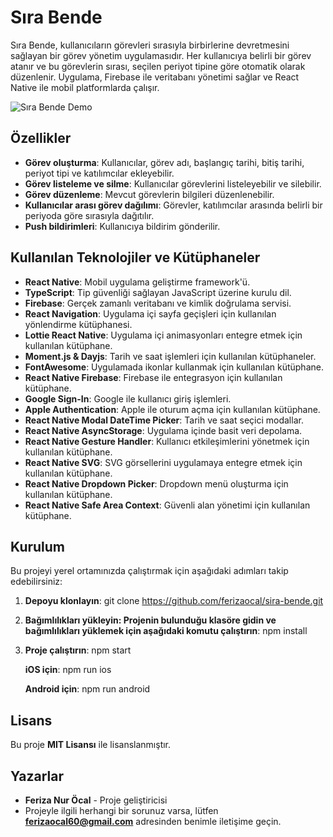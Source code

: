 # Sıra Bende

Sıra Bende, kullanıcıların görevleri sırasıyla birbirlerine devretmesini sağlayan bir görev yönetim uygulamasıdır. Her kullanıcıya belirli bir görev atanır ve bu görevlerin sırası, seçilen periyot tipine göre otomatik olarak düzenlenir. Uygulama, Firebase ile veritabanı yönetimi sağlar ve React Native ile mobil platformlarda çalışır.

![Sıra Bende Demo](src/assets/gif/sira-bende-demo.gif)

## Özellikler

- **Görev oluşturma**: Kullanıcılar, görev adı, başlangıç tarihi, bitiş tarihi, periyot tipi ve katılımcılar ekleyebilir.
- **Görev listeleme ve silme**: Kullanıcılar görevlerini listeleyebilir ve silebilir.
- **Görev düzenleme**: Mevcut görevlerin bilgileri düzenlenebilir.
- **Kullanıcılar arası görev dağılımı**: Görevler, katılımcılar arasında belirli bir periyoda göre sırasıyla dağıtılır.
- **Push bildirimleri**: Kullanıcıya bildirim gönderilir.

## Kullanılan Teknolojiler ve Kütüphaneler

- **React Native**: Mobil uygulama geliştirme framework'ü.
- **TypeScript**: Tip güvenliği sağlayan JavaScript üzerine kurulu dil.
- **Firebase**: Gerçek zamanlı veritabanı ve kimlik doğrulama servisi.
- **React Navigation**: Uygulama içi sayfa geçişleri için kullanılan yönlendirme kütüphanesi.
- **Lottie React Native**: Uygulama içi animasyonları entegre etmek için kullanılan kütüphane.
- **Moment.js & Dayjs**: Tarih ve saat işlemleri için kullanılan kütüphaneler.
- **FontAwesome**: Uygulamada ikonlar kullanmak için kullanılan kütüphane.
- **React Native Firebase**: Firebase ile entegrasyon için kullanılan kütüphane.
- **Google Sign-In**: Google ile kullanıcı giriş işlemleri.
- **Apple Authentication**: Apple ile oturum açma için kullanılan kütüphane.
- **React Native Modal DateTime Picker**: Tarih ve saat seçici modallar.
- **React Native AsyncStorage**: Uygulama içinde basit veri depolama.
- **React Native Gesture Handler**: Kullanıcı etkileşimlerini yönetmek için kullanılan kütüphane.
- **React Native SVG**: SVG görsellerini uygulamaya entegre etmek için kullanılan kütüphane.
- **React Native Dropdown Picker**: Dropdown menü oluşturma için kullanılan kütüphane.
- **React Native Safe Area Context**: Güvenli alan yönetimi için kullanılan kütüphane.

## Kurulum

Bu projeyi yerel ortamınızda çalıştırmak için aşağıdaki adımları takip edebilirsiniz:

1. **Depoyu klonlayın**:
   git clone https://github.com/ferizaocal/sira-bende.git

2. **Bağımlılıkları yükleyin: Projenin bulunduğu klasöre gidin ve bağımlılıkları yüklemek için aşağıdaki komutu çalıştırın**:
   npm install

3. **Proje çalıştırın**:
   npm start

   **iOS için**: npm run ios

   **Android için**: npm run android

## **Lisans**

Bu proje **MIT Lisansı** ile lisanslanmıştır.

## **Yazarlar**

- **Feriza Nur Öcal** - Proje geliştiricisi
- Projeyle ilgili herhangi bir sorunuz varsa, lütfen **ferizaocal60@gmail.com** adresinden benimle iletişime geçin.
